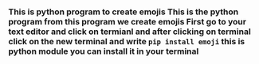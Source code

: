 ### This is python program to create emojis This is the python program from this program we create emojis First go to your text editor and click on termianl and after clicking on terminal click on the new terminal and write `pip install emoji` this is python module you can install it in your terminal

